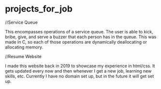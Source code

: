 # projects_for_job
//Service Queue

This encompasses operations of a service queue.
The user is able to kick, bribe, give, and serve a buzzer that each person has in the queue.
This was made in C, so each of those operations are dynamically deallocating or allocating memory.

//Resume Website

I made this website back in 2019 to showcase my experience in html/css.
It gets updated every now and then whenever I get a new job, learning new skills, etc.
Currently I have no domain set up, but in the future it will get set up.
